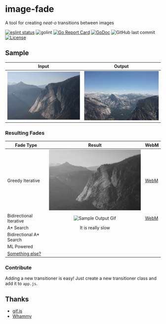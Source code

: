 # image-fade

A tool for creating *neat-o* transitions between images

[![eslint status](https://github.com/aarich/image-fade/workflows/eslint/badge.svg)](https://github.com/aarich/image-fade/actions)
![golint](https://github.com/aarich/image-fade/workflows/golint/badge.svg)
[![Go Report Card](https://goreportcard.com/badge/github.com/aarich/image-fade)](https://goreportcard.com/report/github.com/aarich/image-fade)
[![GoDoc](https://godoc.org/github.com/aarich/image-fade/cmd/image-fade?status.svg)](https://godoc.org/github.com/aarich/image-fade/cmd/image-fade)
![GitHub last commit](https://img.shields.io/github/last-commit/aarich/image-fade)
[![License](https://img.shields.io/github/license/aarich/image-fade)](https://github.com/aarich/image-fade/blob/master/LICENSE)

## Sample

| Input     | Output  |
| ---       | --- |
| ![Input](/images/t1.jpg) | ![Output](/images/t2.jpg) |

### Resulting Fades

| Fade Type | Result | WebM |
| ---       |:---:| --- |
| Greedy Iterative | ![Sample Output Gif](/samples/sample1.gif) | [WebM](https://github.mrarich.com/samples/sample1.webm) |
| Bidirectional Iterative | ![Sample Output Gif](/samples/bd1.gif) | [WebM](https://github.mrarich.com/samples/bd1.webm) |
| A* Search | It is really slow | |
| Bidirectional A* Search |  | |
| ML Powered |  | |
| [Something else?](https://github.com/aarich/image-fade/fork) |  | |

### Contribute

Adding a new transitioner is easy! Just create a new transitioner class and add it to `app.js`.

## Thanks

* [gif.js](https://github.com/jnordberg/gif.js)
* [Whammy](https://github.com/antimatter15/whammy)
